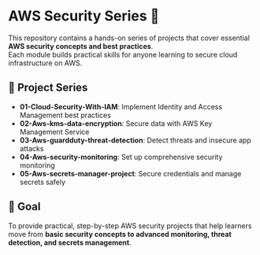 # AWS Security Series 🚀

This repository contains a hands-on series of projects that cover essential **AWS security concepts and best practices**.  
Each module builds practical skills for anyone learning to secure cloud infrastructure on AWS.  

## 📌 Project Series

- **01-Cloud-Security-With-IAM**: Implement Identity and Access Management best practices  
- **02-Aws-kms-data-encryption**: Secure data with AWS Key Management Service  
- **03-Aws-guardduty-threat-detection**: Detect threats and insecure app attacks  
- **04-Aws-security-monitoring**: Set up comprehensive security monitoring  
- **05-Aws-secrets-manager-project**: Secure credentials and manage secrets safely  

## 🎯 Goal

To provide practical, step-by-step AWS security projects that help learners move from **basic security concepts to advanced monitoring, threat detection, and secrets management**.  
